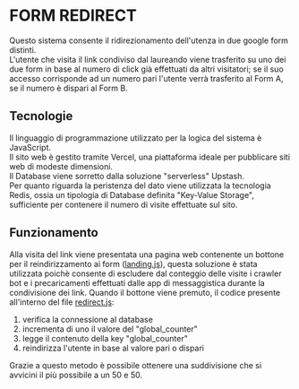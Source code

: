 # FORM REDIRECT 
Questo sistema consente il ridirezionamento dell'utenza in due google form distinti.  
L'utente che visita il link condiviso dal laureando viene trasferito su uno dei due form in base al numero di click già effettuati da altri visitatori;
se il suo accesso corrisponde ad un numero pari l'utente verrà trasferito al Form A, se il numero è dispari al Form B.  

## Tecnologie 
Il linguaggio di programmazione utilizzato per la logica del sistema è JavaScript.  
Il sito web è gestito tramite Vercel, una piattaforma ideale per pubblicare siti web di modeste dimensioni.  
Il Database viene sorretto dalla soluzione "serverless" Upstash.  
Per quanto riguarda la peristenza del dato viene utilizzata la tecnologia Redis, ossia un tipologia di Database definita "Key-Value Storage", sufficiente per contenere il numero di visite effettuate sul sito.  

## Funzionamento 
Alla visita del link viene presentata una pagina web contenente un bottone per il reindirizzamento ai form ([landing.js]([https://www.example.com](https://github.com/Valerio-Occhinegro/form-redirect/blob/main/api/landing.js))), questa soluzione è stata utilizzata poichè consente di escludere dal conteggio delle visite i crawler bot e i precaricamenti
effettuati dalle app di messaggistica durante la condivisione dei link.
Quando il bottone viene premuto, il codice presente all'interno del file [redirect.js]([https://www.example.com](https://github.com/Valerio-Occhinegro/form-redirect/blob/main/api/redirect.js)):
1. verifica la connessione al database
2. incrementa di uno il valore del "global_counter"
3. legge il contenuto della key "global_counter"
4. reindirizza l'utente in base al valore pari o dispari

Grazie a questo metodo è possibile ottenere una suddivisione che si avvicini il più possibile a un 50 e 50.
